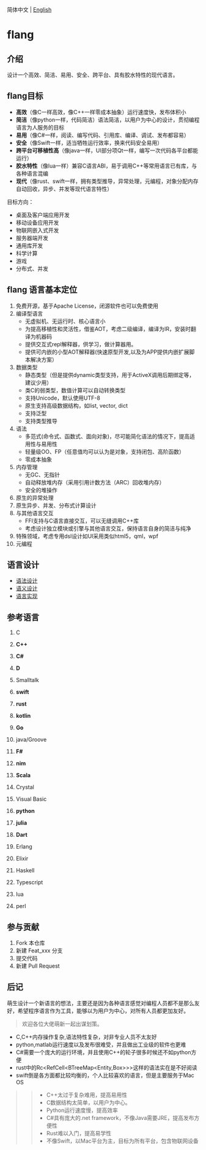 简体中文 | [English](README.en.md)

#  flang

## 介绍
设计一个高效、简洁、易用、安全、跨平台、具有胶水特性的现代语言。

## flang目标

+ **高效**（像C一样高效，像C++一样零成本抽象）运行速度快，发布体积小
+ **简洁**（像python一样，代码简洁）语法简洁，以用户为中心的设计，贯彻编程语言为人服务的目标
+ **易用**（像C#一样，阅读、编写代码、引用库、编译、调试、发布都容易）
+ **安全**（像Swift一样，适当牺牲运行效率，换来代码安全易用）
+ **跨平台可移植性高**（像java一样，UI部分项Qt一样，编写一次代码各平台都能运行）
+ **胶水特性**（像lua一样）兼容C语言ABI，易于调用C++等常用语言已有库，与各种语言混编
+ **现代**（像rust、swift一样，拥有类型推导，异常处理，元编程，对象分配内存自动回收，异步、并发等现代语言特性）


目标方向：

+ 桌面及客户端应用开发
+ 移动设备应用开发
+ 物联网嵌入式开发
+ 服务器端开发
+ 通用库开发
+ 科学计算
+ 游戏
+ 分布式、并发

## flang 语言基本定位

1. 免费开源，基于Apache License，闭源软件也可以免费使用
2.  编译型语言
	+ 无虚拟机、无运行时、核心语言小
    + 为提高移植性和灵活性，借鉴AOT，考虑二级编译，编译为IR，安装时翻译为机器码
    + 提供交互式repl解释器，供学习，做计算器用。
    + 提供可内嵌的小型AOT解释器(快速原型开发,以及为APP提供内嵌扩展脚本解决方案）
3.  数据类型
	+ 静态类型（但是提供dynamic类型支持，用于ActiveX调用后期绑定等，建议少用）
	+ 类C的弱类型，数值计算可以自动转换类型
	+ 支持Unicode，默认使用UTF-8
	+ 原生支持高级数据结构，如list, vector, dict
	+ 支持泛型
	+ 支持类型推导
4. 语法
    + 多范式(命令式、函数式、面向对象)，尽可能简化语法的情况下，提高适用性与易用性
	+ 轻量级OO、FP（任意值均可以认为是对象，支持闭包、高阶函数）
	+ 零成本抽象
5.  内存管理
	+ 无GC、无指针
	+ 自动释放堆内存（采用引用计数方法（ARC）回收堆内存）
    + 安全的堆操作
6.  原生的异常处理
7.  原生异步、并发、分布式计算设计
8.  与其他语言交互
	+ FFI支持与C语言直接交互，可以无缝调用C++库
	+ 考虑设计独立模块或引擎与其他语言交互，保持语言自身的简洁与纯净
9.  特殊领域，考虑专用dsl设计如UI采用类似html5，qml，wpf
10. 元编程

## 语言设计

+ [语法设计](doc/syntax/syntax.md)
+ [语义设计](doc/semantic)
+ [语言实现](src/)


## 参考语言

1. C
2. **C++**
3. **C#**
4. **D**
5. Smalltalk
6. **swift**
7. **rust**
8. **kotlin**
9. **Go**
10. java/Groove
11. **F#**
12. **nim**
13. **Scala**
14. Crystal
15. Visual Basic

16. **python**
17. **julia**
18. **Dart**
19. Erlang
20. Elixir
21. Haskell
22. Typescript
23. lua
24. perl


## 参与贡献

1.  Fork 本仓库
2.  新建 Feat_xxx 分支
3.  提交代码
4.  新建 Pull Request

## 后记

萌生设计一个新语言的想法，主要还是因为各种语言感觉对编程人员都不是那么友好，希望程序语言作为工具，能够以为用户为中心，对所有人员都更加友好。

> 欢迎各位大佬萌新一起出谋划策。

+ C,C++内存操作复杂,语法特性复杂，对非专业人员不太友好
+ python,matlab运行速度以及发布很难受，并且做出工业级的软件也更难
+ C#需要一个庞大的运行环境，并且使用C++的轮子很多时候还不如python方便
+ rust中的Rc<RefCell<BTreeMap<Entity,Box<dyn Layout>>>>这样的语法实在是不好阅读
+ swift倒是各方面都比较均衡的，个人比较喜欢的语言，但是主要服务于Mac OS

>> + C++太过于复杂难用，提高易用性
>> + C数据结构太简单，以用户为中心。
>> + Python运行速度慢，提高效率
>> + C#具有庞大的.net framework，不像Java需要JRE，提高发布方便性
>> + Rust难以入门，提高易学性
>> + 不像Swift，以Mac平台为主，目标为所有平台，包含物联网设备
